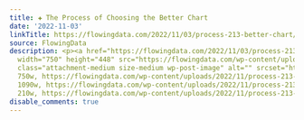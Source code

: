 ```yaml
---
title: ✚ The Process of Choosing the Better Chart
date: '2022-11-03'
linkTitle: https://flowingdata.com/2022/11/03/process-213-better-chart/
source: FlowingData
description: <p><a href="https://flowingdata.com/2022/11/03/process-213-better-chart/"><img
  width="750" height="448" src="https://flowingdata.com/wp-content/uploads/2022/11/process-213-featured-750x448.png"
  class="attachment-medium size-medium wp-post-image" alt="" srcset="https://flowingdata.com/wp-content/uploads/2022/11/process-213-featured-750x448.png
  750w, https://flowingdata.com/wp-content/uploads/2022/11/process-213-featured-1090x651.png
  1090w, https://flowingdata.com/wp-content/uploads/2022/11/process-213-featured-210x125.png
  210w, https://flowingdata.com/wp-content/uploads/2022/11/process-213-feat ...
disable_comments: true
---
```

<p><a href="https://flowingdata.com/2022/11/03/process-213-better-chart/"><img width="750" height="448" src="https://flowingdata.com/wp-content/uploads/2022/11/process-213-featured-750x448.png" class="attachment-medium size-medium wp-post-image" alt="" srcset="https://flowingdata.com/wp-content/uploads/2022/11/process-213-featured-750x448.png 750w, https://flowingdata.com/wp-content/uploads/2022/11/process-213-featured-1090x651.png 1090w, https://flowingdata.com/wp-content/uploads/2022/11/process-213-featured-210x125.png 210w, https://flowingdata.com/wp-content/uploads/2022/11/process-213-feat ...